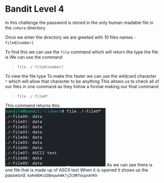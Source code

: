 # Bandit Level 4

In this challenge the password is stored in the only human readable file in the `inhere` directory.

Once we enter the directory we are greeted with 10 files names `-file0[number]`

To find this we can use the `file` command which will return the type the file is
We can use the command
> `file ./-file0[number]`

To view the file type
To make this faster we can use the wildcard character `*` which will allow that character to be anything
This allows us to check all of our files in one command as they follow a format making our final command
> `file ./-file0*`

This command returns this:
![fca04285.png](../src/fca04285.png)
As we can see there is one file that is made up of ASCII text
When it is opened it shows us the password: `koReBOKuIDDepwhWk7jZC0RTdopnAYKh`
